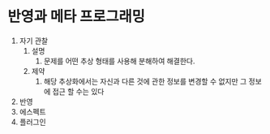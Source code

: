 # 반영과 메타 프로그래밍

1. 자기 관찰
    1. 설명
        1. 문제를 어떤 추상 형태를 사용해 분해하여 해결한다.
    1. 제약
        1. 해당 추상화에서는 자신과 다른 것에 관한 정보를 변경할 수 없지만 그 정보에 접근 할 수는 있다
1. 반영
1. 에스펙트
1. 플러그인
